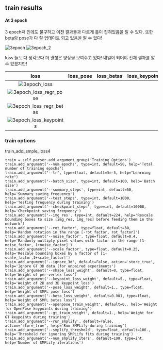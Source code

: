## train results

#### At 3 epoch

3 epoch째 인데도 불구하고 이전 결과들과 다르게 틀이 잡혀있음을 알 수 있다. 
또한 beta랑 pose가 다 잘 업데이트 되고 있음을 알 수 있다!

![3epoch](https://user-images.githubusercontent.com/42258047/126360625-3a9bf55e-124d-43d3-8b8e-d74639e1e05f.png) ![3epoch_2](https://user-images.githubusercontent.com/42258047/126360917-d20fc627-4719-41b7-b9e6-83e11f33b685.png)

loss 들도 다 생각보다 더 괜찮은 양상을 보여주고 있다! 내일이 되어야 전체 결과를 알 수 있겠지만! 

| loss | loss_pose | loss_betas | loss_keypoints |
|:---:|:---:|:---:|:---:|
| ![3epoch_loss](https://user-images.githubusercontent.com/42258047/126361507-0a65f9db-07a1-42ec-be8a-a06c76d090d8.png) | 
![3epoch_loss_regr_pose](https://user-images.githubusercontent.com/42258047/126361513-03fe52e9-add6-4774-b0eb-a1371f67f22b.png) | 
![3epoch_loss_regr_betas](https://user-images.githubusercontent.com/42258047/126361516-233ecc8a-0e6c-4594-b3ef-0ad8daba07b3.png) | 
![3epoch_loss_keypoints](https://user-images.githubusercontent.com/42258047/126361520-380ca33f-07f0-49a9-9ec0-2b68050d1eb8.png) |



### train options

train_add_smple_loss4 


```
train = self.parser.add_argument_group('Training Options')
train.add_argument('--num_epochs', type=int, default=50, help='Total number of training epochs')
train.add_argument("--lr", type=float, default=5e-5, help="Learning rate")
train.add_argument('--batch_size', type=int, default=100, help='Batch size')
train.add_argument('--summary_steps', type=int, default=50, help='Summary saving frequency')
train.add_argument('--test_steps', type=int, default=1000, help='Testing frequency during training')
train.add_argument('--checkpoint_steps', type=int, default=10000, help='Checkpoint saving frequency')
train.add_argument('--img_res', type=int, default=224, help='Rescale bounding boxes to size [img_res, img_res] before feeding them in the network') 
train.add_argument('--rot_factor', type=float, default=30, help='Random rotation in the range [-rot_factor, rot_factor]') 
train.add_argument('--noise_factor', type=float, default=0.4, help='Randomly multiply pixel values with factor in the range [1-noise_factor, 1+noise_factor]') 
train.add_argument('--scale_factor', type=float, default=0.25, help='Rescale bounding boxes by a factor of [1-scale_factor,1+scale_factor]') 
train.add_argument('--ignore_3d', default=False, action='store_true', help='Ignore GT 3D data (for unpaired experiments') 
train.add_argument('--shape_loss_weight', default=0, type=float, help='Weight of per-vertex loss') 
train.add_argument('--keypoint_loss_weight', default=5., type=float, help='Weight of 2D and 3D keypoint loss') 
train.add_argument('--pose_loss_weight', default=1., type=float, help='Weight of SMPL pose loss') 
train.add_argument('--beta_loss_weight', default=0.001, type=float, help='Weight of SMPL betas loss') 
train.add_argument('--openpose_train_weight', default=0., help='Weight for OpenPose keypoints during training') 
train.add_argument('--gt_train_weight', default=1., help='Weight for GT keypoints during training') 
train.add_argument('--run_smplify', default=False, action='store_true', help='Run SMPLify during training') 
train.add_argument('--smplify_threshold', type=float, default=100., help='Threshold for ignoring SMPLify fits during training') 
train.add_argument('--num_smplify_iters', default=100, type=int, help='Number of SMPLify iterations') 
        
```
